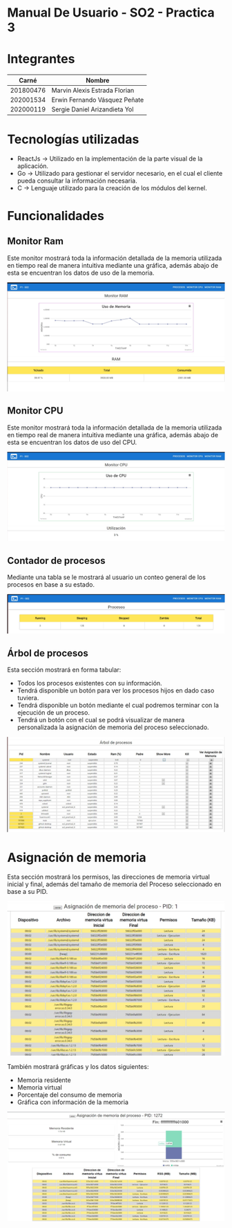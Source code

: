 # Manual De Usuario - SO2 - Practica 3

# Integrantes

| Carné | Nombre |
| --- | --- |
| 201800476 | Marvin Alexis Estrada Florian |
| 202001534 | Erwin Fernando Vásquez Peñate |
| 202000119 | Sergie Daniel Arizandieta Yol |

# Tecnologías utilizadas

- ReactJs → Utilizado en la implementación de la parte visual de la aplicación.
- Go → Utilizado para gestionar el servidor necesario, en el cual el cliente pueda consultar la información necesaria.
- C → Lenguaje utilizado para la creación de los módulos del kernel.

# Funcionalidades

## Monitor Ram

Este monitor mostrará toda la información detallada de la memoria utilizada en tiempo real de manera intuitiva mediante una gráfica, además abajo de esta se encuentran los datos de uso de la memoria.

![Untitled](Img/img0.png)

## Monitor CPU

Este monitor mostrará toda la información detallada de la memoria utilizada en tiempo real de manera intuitiva mediante una gráfica, además abajo de esta se encuentran los datos de uso del CPU.

![Untitled](Img/img1.png)

## Contador de procesos

Mediante una tabla se le mostrará al usuario un conteo general de los procesos en base a su estado.

![Untitled](Img/img2.png)

## Árbol de procesos

Esta sección mostrará en forma tabular:
- Todos los procesos existentes con su información.
- Tendrá disponible un botón para ver los procesos hijos en dado caso tuviera.
- Tendrá disponible un botón mediante el cual podremos terminar con la ejecución de un proceso.
- Tendrá un botón con el cual se podrá visualizar de manera personalizada la asignación de memoria del proceso seleccionado.

![Untitled](Img/img3.png)

# Asignación de memoria

Esta sección mostrará los permisos, las direcciones de memoria virtual inicial y final, además del tamaño de memoria del Proceso seleccionado en base a su PID.

![Untitled](Img/img4.png)

También mostrará gráficas y los datos siguientes:
- Memoria residente
- Memoria virtual
- Porcentaje del consumo de memoria
- Gráfica con información de la memoria

![Untitled](Img/img5.png)